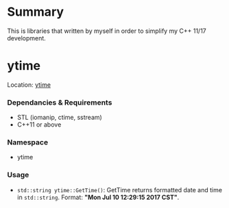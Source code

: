 # Summary
This is libraries that written by myself in order to simplify my C++ 11/17 development.

# ytime
Location: [ytime](./ytime)

### Dependancies & Requirements
- STL (iomanip, ctime, sstream)
- C++11 or above

### Namespace
- ytime

### Usage
- `std::string ytime::GetTime()`: GetTime returns formatted date and time in `std::string`. Format: **"Mon Jul 10 12:29:15 2017 CST"**.